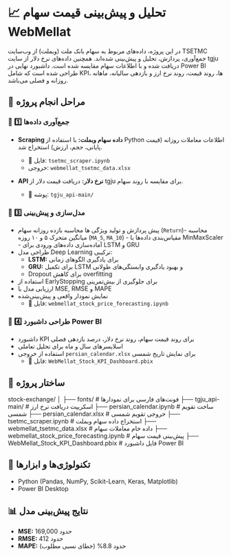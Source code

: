 
# 📈 تحلیل و پیش‌بینی قیمت سهام WebMellat 
در این پروژه، داده‌های مربوط به سهام بانک ملت (وبملت) از وب‌سایت TSETMC جمع‌آوری، پردازش، تحلیل و پیش‌بینی شده‌اند. همچنین داده‌های نرخ دلار از سایت tgju دریافت شده و با اطلاعات سهام مقایسه شده است. داشبورد نهایی در Power BI طراحی شده است که شامل KPIها، روند قیمت، روند نرخ ارز و بازدهی سالیانه، ماهانه ، روزانه و فصلی می‌باشد.

## 🧩 مراحل انجام پروژه

### 🔹 1️⃣ جمع‌آوری داده‌ها
- **Scraping داده سهام وبملت:** با استفاده از Python اطلاعات معاملات روزانه (قیمت پایانی، حجم، ارزش) استخراج شد.
  - 📂 فایل: `tsetmc_scraper.ipynb`
  - خروجی: `webmellat_tsetmc_data.xlsx`

- **API نرخ دلار:** دریافت قیمت دلار از tgju برای مقایسه با روند سهام.
  - 📂 پوشه: `tgju_api-main/`

### 🔹 3️⃣ مدل‌سازی و پیش‌بینی

- پیش پردازش و تولید ویژگی ها
   محاسبه بازده روزانه سهام (`Return`)- محاسبه میانگین متحرک ۵ و ۱۰ روزه (`MA_5`, `MA_10`) - مقیاس‌بندی داده‌ها با MinMaxScaler - آماده‌سازی داده‌های ورودی برای LSTM و GRU 
- طراحی مدل Deep Learning ترکیبی:
  - **LSTM:** برای یادگیری الگوهای زمانی
  - **GRU:** برای تکمیل LSTM و بهبود یادگیری وابستگی‌های طولانی
  - Dropout برای کاهش overfitting
- استفاده از EarlyStopping برای جلوگیری از بیش‌تمرینی
- ارزیابی مدل با MSE, RMSE و MAPE
- نمایش نمودار واقعی و پیش‌بینی‌شده
  - 📂 فایل: `webmellat_stock_price_forecasting.ipynb`

### 🔹 4️⃣ طراحی داشبورد Power BI

- داشبورد KPI برای روند قیمت سهام، روند نرخ دلار، درصد بازدهی فصلی
- اسلایسرهای سال و ماه برای تحلیل تعاملی
- استفاده از خروجی `persian_calendar.xlsx` برای نمایش تاریخ شمسی
  - 📂 فایل: `WebMellat_Stock_KPI_Dashboard.pbix`
## 📁 ساختار پروژه
stock-exchange/
│
├── fonts/ # فونت‌های فارسی برای نمودارها
├── tgju_api-main/ # اسکریپت دریافت نرخ ارز
├── persian_calendar.ipynb # ساخت تقویم شمسی
├── persian_calendar.xlsx # خروجی تقویم شمسی
├── tsetmc_scraper.ipynb # استخراج داده سهام وبملت
├── webmellat_tsetmc_data.xlsx # داده خام معاملات سهام
├── webmellat_stock_price_forecasting.ipynb # پیش‌بینی قیمت سهام
├── WebMellat_Stock_KPI_Dashboard.pbix # فایل داشبورد Power BI

## 🚀 تکنولوژی‌ها و ابزارها

- Python (Pandas, NumPy, Scikit-Learn, Keras, Matplotlib)
- Power BI Desktop
## 📊 نتایج پیش‌بینی مدل

- **MSE:** حدود 169,000  
- **RMSE:** حدود 412  
- **MAPE:** حدود 8.8% (خطای نسبی مطلوب)
